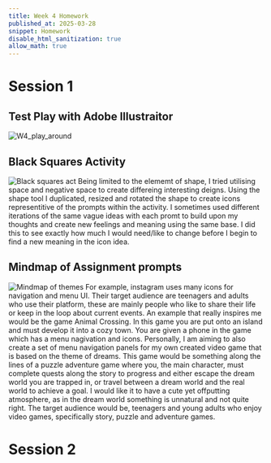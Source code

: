 ```yaml
---
title: Week 4 Homework
published_at: 2025-03-28
snippet: Homework
disable_html_sanitization: true
allow_math: true
---
```


# Session 1
## Test Play with Adobe Illustraitor
![W4_play_around](W4_play_around.png)

## Black Squares Activity
![Black squares act](W4_blacksquares.png)
Being limited to the elememt of shape, I tried utilising space and negative space to create differeing interesting deigns. Using the shape tool I duplicated, resized and rotated the shape to create icons representitive of the prompts within the activity. I sometimes used different iterations of the same vague ideas with each promt to build upon my thoughts and create new feelings and meaning using the same base. I did this to see exactly how much I would need/like to change before I begin to find a new meaning in the icon idea.

## Mindmap of Assignment prompts
![Mindmap of themes](Mindmap_of_themes.png)
For example, instagram uses many icons for navigation and menu UI. Their target audience are teenagers and adults who use their platform, these are mainly people who like to share their life or keep in the loop about current events.
An example that really inspires me would be the game Animal Crossing. In this game you are put onto an island and must develop it into a cozy town. You are given a phone in the game which has a menu nagivation and icons. Personally, I am aiming to also create a set of menu navigation panels for my own created video game that is based on the theme of dreams. This game would be something along the lines of a puzzle adventure game where you, the main character, must complete quests along the story to progress and either escape the dream world you are trapped in, or travel between a dream world and the real world to achieve a goal. I would like it to have a cute yet offputting atmosphere, as in the dream world something is unnatural and not quite right. The target audience would be, teenagers and young adults who enjoy video games, specifically story, puzzle and adventure games.

# Session 2


